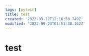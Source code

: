 ```yaml
---
tags: [pytest]
title: test
created: '2022-09-22T12:16:50.749Z'
modified: '2022-09-23T01:51:30.162Z'
---
```


# test

